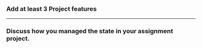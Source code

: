 ### Add at least 3 Project features

***

### Discuss how you managed the state in your assignment project.